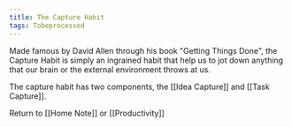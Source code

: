 ```yaml
---
title: The Capture Habit
tags: Tobeprocessed
---
```


Made famous by David Allen through his book "Getting Things Done", the Capture Habit is simply an ingrained habit that help us to jot down anything that our brain or the external environment throws at us.

The capture habit has two components, the [[Idea Capture]] and [[Task Capture]].
























Return to [[Home Note]] or [[Productivity]]